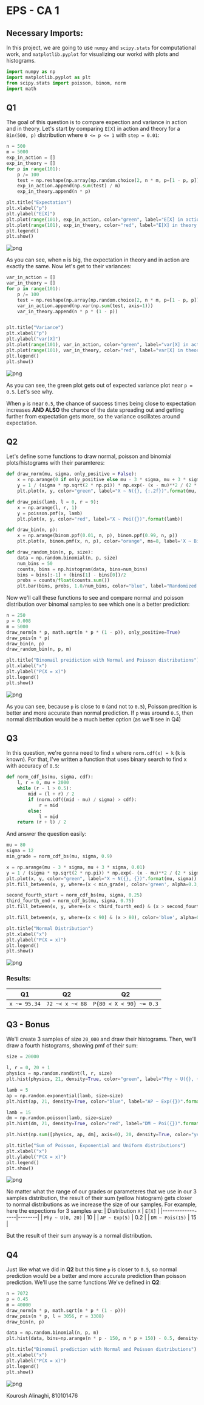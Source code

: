 # EPS - CA 1
## Necessary Imports:
In this project, we are going to use `numpy` and `scipy.stats` for computational work, and `matplotlib.pyplot` for visualizing our workd with plots and histograms.


```python
import numpy as np
import matplotlib.pyplot as plt 
from scipy.stats import poisson, binom, norm
import math
```

## Q1
The goal of this question is to compare expection and variance in action and in theory. Let's start by comparing `E[X]` in action and theory for a `Bin(500, p)` distribution where `0 <= p <= 1` with `step = 0.01`:


```python
n = 500
m = 5000
exp_in_action = []
exp_in_theory = []
for p in range(101):
    p /= 100
    test = np.reshape(np.array(np.random.choice(2, n * m, p=[1 - p, p])), (m, n))
    exp_in_action.append(np.sum(test) / m)
    exp_in_theory.append(n * p)

plt.title("Expectation")
plt.xlabel("p")
plt.ylabel("E[X]")
plt.plot(range(101), exp_in_action, color="green", label="E[X] in action")
plt.plot(range(101), exp_in_theory, color="red", label="E[X] in theory (npq)", linestyle='--')
plt.legend()
plt.show()
```


    
![png](plots/output_3_0.png)
    


As you can see, when `m` is big, the expectation in theory and in action are exactly the same.
Now let's get to their variances:


```python
var_in_action = []
var_in_theory = []
for p in range(101):
    p /= 100
    test = np.reshape(np.array(np.random.choice(2, n * m, p=[1 - p, p])), (m, n))
    var_in_action.append(np.var(np.sum(test, axis=1)))
    var_in_theory.append(n * p * (1 - p))


plt.title("Variance")
plt.xlabel("p")
plt.ylabel("var[X]")
plt.plot(range(101), var_in_action, color="green", label="var[X] in action")
plt.plot(range(101), var_in_theory, color="red", label="var[X] in theory (npq)", linestyle='--')
plt.legend()
plt.show()
```


    
![png](plots/output_5_0.png)
    


As you can see, the green plot gets out of expected variance plot near `p = 0.5`. Let's see why.

When `p` is near `0.5`, the chance of success times being close to expectation increases **AND ALSO** the chance of the date spreading out and getting further from expectation gets more, so the variance oscillates around expectation.
## Q2
Let's define some functions to draw normal, poisson and binomial plots/histograms with their paramteres:


```python
def draw_norm(mu, sigma, only_positive = False):
    x = np.arange(0 if only_positive else mu - 3 * sigma, mu + 3 * sigma, 0.01)
    y = 1 / (sigma * np.sqrt(2 * np.pi)) * np.exp(- (x - mu)**2 / (2 * sigma**2))
    plt.plot(x, y, color="green", label="X ~ N({}, {:.2f})".format(mu, sigma))    

def draw_pois(lamb, l = 0, r = 9):
    x = np.arange(l, r, 1)
    y = poisson.pmf(x, lamb)
    plt.plot(x, y, color="red", label="X ~ Poi({})".format(lamb))

def draw_bin(n, p):
    x = np.arange(binom.ppf(0.01, n, p), binom.ppf(0.99, n, p))
    plt.plot(x, binom.pmf(x, n, p), color="orange", ms=8, label='X ~ Bin({}, {})'.format(n, p), linestyle='--')

def draw_random_bin(n, p, size):
    data = np.random.binomial(n, p, size)
    num_bins = 50
    counts, bins = np.histogram(data, bins=num_bins)
    bins = bins[:-1] + (bins[1] - bins[0])/2
    probs = counts/float(counts.sum())
    plt.bar(bins, probs, 1.0/num_bins, color="blue", label="Randomized Bin({}, {})".format(n, p))
```

Now we'll call these functions to see and compare normal and poisson distribution over binomal samples to see which one is a better prediction:


```python
n = 250
p = 0.008
m = 5000
draw_norm(n * p, math.sqrt(n * p * (1 - p)), only_positive=True)
draw_pois(n * p)
draw_bin(n, p)
draw_random_bin(n, p, m)

plt.title("Binomail preidiction with Normal and Poisson distributions")
plt.xlabel("x")
plt.ylabel("P(X = x)")
plt.legend()
plt.show()
```


    
![png](plots/output_9_0.png)
    


As you can see, because `p` is close to `0` (and not to `0.5`), Poisson predition is better and more accurate than normal prediction.
If `p` was around `0.5`, then normal distribution would be a much better option (as we'll see in Q4)
## Q3
In this question, we're gonna need to find `x` where `norm.cdf(x) = k` (`k` is known). For that, I've written a function that uses binary search to find x with accuracy of `0.5`:


```python
def norm_cdf_bs(mu, sigma, cdf):
    l, r = 0, mu + 2000
    while (r - l > 0.5):
        mid = (l + r) / 2
        if (norm.cdf((mid - mu) / sigma) > cdf):
            r = mid
        else:
            l = mid
    return (r + l) / 2
```

And answer the question easily:


```python
mu = 80
sigma = 12
min_grade = norm_cdf_bs(mu, sigma, 0.9)

x = np.arange(mu - 3 * sigma, mu + 3 * sigma, 0.01)
y = 1 / (sigma * np.sqrt(2 * np.pi)) * np.exp(- (x - mu)**2 / (2 * sigma**2))
plt.plot(x, y, color="green", label="X ~ N({}, {})".format(mu, sigma))    
plt.fill_between(x, y, where=(x < min_grade), color='green', alpha=0.3, label="F(x) = 0.9, x = {:.2f}".format(min_grade))

second_fourth_start = norm_cdf_bs(mu, sigma, 0.25)
third_fourth_end = norm_cdf_bs(mu, sigma, 0.75)
plt.fill_between(x, y, where=(x < third_fourth_end) & (x > second_fourth_start), color='red', alpha=0.3, label="0.25 < F(x) < 0.75, {:.2f} < x < {:.2f}".format(second_fourth_start, third_fourth_end))

plt.fill_between(x, y, where=(x < 90) & (x > 80), color='blue', alpha=0.3, label="P(80 < X < 90) = {:.5f}".format(norm.cdf((90 - mu) / sigma) - norm.cdf((80 - mu) / sigma)))

plt.title("Normal Distribution")
plt.xlabel("x")
plt.ylabel("P(X = x)")
plt.legend()
plt.show()
```


    
![png](plots/output_13_0.png)
    


### Results:
| **Q1** | **Q2** | **Q2** |
|--------------|-----------------|-------------------------|
| `x ~= 95.34` | `72 ~< x ~< 88` | `P{80 < X < 90} ~= 0.3` |

## Q3 - Bonus
We'll create 3 samples of size `20_000` and draw their histograms. Then, we'll draw a fourth histograms, showing pmf of their sum:


```python
size = 20000

l, r = 0, 20 + 1
physics = np.random.randint(l, r, size)
plt.hist(physics, 21, density=True, color="green", label="Phy ~ U({}, {})".format(l, r - 1), alpha=0.3)

lamb = 5
ap = np.random.exponential(lamb, size=size)
plt.hist(ap, 21, density=True, color="blue", label="AP ~ Exp({})".format(lamb), alpha=0.3)

lamb = 15
dm = np.random.poisson(lamb, size=size)
plt.hist(dm, 21, density=True, color="red", label="DM ~ Poi({})".format(lamb), alpha=0.3)

plt.hist(np.sum([physics, ap, dm], axis=0), 20, density=True, color="yellow", label="Phy + AP + DM", alpha=0.3)

plt.title("Sum of Poisson, Exponential and Uniform distributions")
plt.xlabel("x")
plt.ylabel("P(X = x)")
plt.legend()
plt.show()
```


    
![png](plots/output_15_0.png)
    


No matter what the range of our grades or parameteres that we use in our 3 samples distribution, the result of their sum (yellow histogram) gets closer to normal distributions as we increase the size of our samples. For example, here the expections for 3 samples are:
| Distribution `X` | `E[X]` |
|------------------|--------|
| `Phy ~ U(0, 20)` | 10     |
| `AP ~ Exp(5)`    | 0.2    |
| `DM ~ Pois(15)`  | 15     |

But the result of their sum anyway is a normal distribution.
## Q4
Just like what we did in **Q2** but this time `p` is closer to `0.5`, so normal prediction would be a better and more accurate prediction than poisson prediction. We'll use the same functions We've defined in **Q2**:


```python
n = 7072
p = 0.45
m = 40000
draw_norm(n * p, math.sqrt(n * p * (1 - p)))
draw_pois(n * p, l = 3056, r = 3308)
draw_bin(n, p)

data = np.random.binomial(n, p, m)
plt.hist(data, bins=np.arange(n * p - 150, n * p + 150) - 0.5, density=True, color='blue', label="Randomized Bin({}, {})".format(n, p), alpha=0.7)

plt.title("Binomail prediction with Normal and Poisson distributions")
plt.xlabel("x")
plt.ylabel("P(X = x)")
plt.legend()
plt.show()
```


    
![png](plots/output_17_0.png)
    


Kourosh Alinaghi, 810101476

